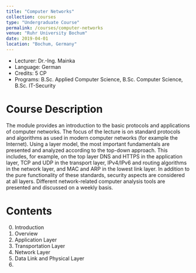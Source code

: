 ```yaml
---
title: "Computer Networks"
collection: courses
type: "Undergraduate Course"
permalink: /courses/computer-networks
venue: "Ruhr University Bochum"
date: 2019-04-01
location: "Bochum, Germany"
---
```


* Lecturer: Dr.-Ing. Mainka
* Language: German
* Credits: 5 CP
* Programs: B.Sc. Applied Computer Science, B.Sc. Computer Science, B.Sc. IT-Security


Course Description
======

The module provides an introduction to the basic protocols and applications of computer networks.
The focus of the lecture is on standard protocols and algorithms as used in modern computer networks (for example the Internet).
Using a layer model, the most important fundamentals are presented and analyzed according to the top-down approach.
This includes, for example, on the top layer DNS and HTTPS in the application layer, TCP and UDP in the transport layer, IPv4/IPv6 and routing algorithms in the network layer, and MAC and ARP in the lowest link layer.
In addition to the pure functionality of these standards, security aspects are considered at all layers.
Different network-related computer analysis tools are presented and discussed on a weekly basis.


Contents
======

0. Introduction
1. Overview
2. Application Layer
3. Transportation Layer
4. Network Layer
5. Data Link and Physical Layer
6. 
